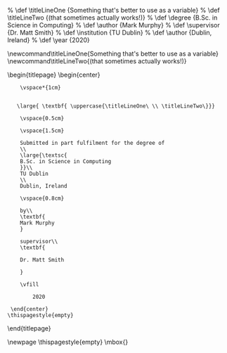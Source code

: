 % \def \titleLineOne {Something that's better to use as a variable}
% \def \titleLineTwo {(that sometimes actually works!)}
% \def \degree {B.Sc. in Science in Computing}
% \def \author {Mark Murphy}
% \def \supervisor {Dr. Matt Smith}
% \def \institution {TU Dublin}
% \def \author {Dublin, Ireland}
% \def \year {2020}

\newcommand\titleLineOne{Something that's better to use as a variable}
\newcommand\titleLineTwo{(that sometimes actually works!)}
 
 

\begin{titlepage}
    \begin{center}
   
        \vspace*{1cm}
        

       \large{ \textbf{ \uppercase{\titleLineOne\ \\ \titleLineTwo\}}}
        
        \vspace{0.5cm}
        
        \vspace{1.5cm}
 
        Submitted in part fulfilment for the degree of
        \\
        \large{\textsc{
        B.Sc. in Science in Computing
        }}\\
        TU Dublin
        \\
        Dublin, Ireland
        
        \vspace{0.8cm}        
         
        by\\
        \textbf{
        Mark Murphy
        }
        
        supervisor\\
        \textbf{

        Dr. Matt Smith

        }

        \vfill
  
            2020

     \end{center}
    \thispagestyle{empty}
\end{titlepage} 

\newpage
\thispagestyle{empty}
\mbox{}